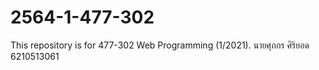 # 2564-1-477-302
This repository is for 477-302 Web Programming (1/2021).
นายศุภกร ศิริยอด 6210513061
